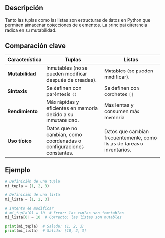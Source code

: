 
## Descripción
Tanto las tuplas como las listas son estructuras de datos en Python que permiten almacenar colecciones de elementos. La principal diferencia radica en su mutabilidad.

## Comparación clave

| Característica  | Tuplas                                                               | Listas                                                                 |
| --------------- | -------------------------------------------------------------------- | ---------------------------------------------------------------------- |
| **Mutabilidad** | Inmutables (no se pueden modificar después de creadas).              | Mutables (se pueden modificar).                                        |
| **Sintaxis**    | Se definen con paréntesis `()`                                       | Se definen con corchetes `[]`                                          |
| **Rendimiento** | Más rápidas y eficientes en memoria debido a su inmutabilidad.       | Más lentas y consumen más memoria.                                     |
| **Uso típico**  | Datos que no cambian, como coordenadas o configuraciones constantes. | Datos que cambian frecuentemente, como listas de tareas o inventarios. |

## Ejemplo
```python
# Definición de una tupla
mi_tupla = (1, 2, 3)

# Definición de una lista
mi_lista = [1, 2, 3]

# Intento de modificar
# mi_tupla[0] = 10  # Error: las tuplas son inmutables
mi_lista[0] = 10  # Correcto: las listas son mutables

print(mi_tupla)  # Salida: (1, 2, 3)
print(mi_lista)  # Salida: [10, 2, 3]
```

